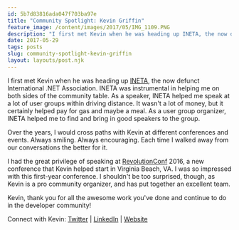```yaml
---
id: 5b7d83816ada047f703ba97e
title: "Community Spotlight: Kevin Griffin"
feature_image: /content/images/2017/05/IMG_1109.PNG
description: "I first met Kevin when he was heading up INETA, the now defunct International .NET Association. INETA was instrumental in helping me on…"
date: 2017-05-29
tags: posts
slug: community-spotlight-kevin-griffin
layout: layouts/post.njk
---
```


I first met Kevin when he was heading up [INETA](http://www.ineta.org/), the now defunct International .NET Association. INETA was instrumental in helping me on both sides of the community table. As a speaker, INETA helped me speak at a lot of user groups within driving distance. It wasn't a lot of money, but it certainly helped pay for gas and maybe a meal. As a user group organizer, INETA helped me to find and bring in good speakers to the group.

Over the years, I would cross paths with Kevin at different conferences and events. Always smiling. Always encouraging. Each time I walked away from our conversations the better for it.

I had the great privilege of speaking at [RevolutionConf](https://revolutionconf.com/) 2016, a new conference that Kevin helped start in Virginia Beach, VA. I was so impressed with this first-year conference. I shouldn't be too surprised, though, as Kevin is a pro community organizer, and has put together an excellent team.

Kevin, thank you for all the awesome work you've done and continue to do in the developer community!

Connect with Kevin: [Twitter](https://twitter.com/1kevgriff) | [LinkedIn](https://linkedin.com/in/1kevgriff) | [Website](https://kevgriffin.com/)
